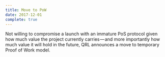 ```yaml
---
title: Move to PoW
date: 2017-12-01
complete: true
---
```


Not willing to compromise a launch with an immature PoS protocol given how much value the project currently carries — and more importantly how much value it will hold in the future, QRL announces a move to temporary Proof of Work model.